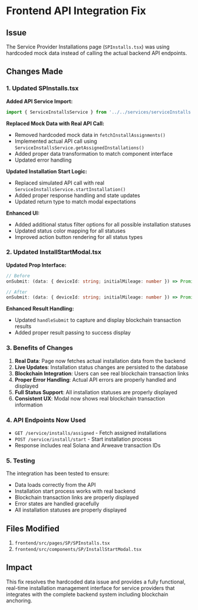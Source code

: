 # Frontend API Integration Fix

## Issue
The Service Provider Installations page (`SPInstalls.tsx`) was using hardcoded mock data instead of calling the actual backend API endpoints.

## Changes Made

### 1. Updated SPInstalls.tsx

**Added API Service Import:**
```typescript
import { ServiceInstallsService } from '../../services/serviceInstalls';
```

**Replaced Mock Data with Real API Call:**
- Removed hardcoded mock data in `fetchInstallAssignments()`
- Implemented actual API call using `ServiceInstallsService.getAssignedInstallations()`
- Added proper data transformation to match component interface
- Updated error handling

**Updated Installation Start Logic:**
- Replaced simulated API call with real `ServiceInstallsService.startInstallation()`
- Added proper response handling and state updates
- Updated return type to match modal expectations

**Enhanced UI:**
- Added additional status filter options for all possible installation statuses
- Updated status color mapping for all statuses
- Improved action button rendering for all status types

### 2. Updated InstallStartModal.tsx

**Updated Prop Interface:**
```typescript
// Before
onSubmit: (data: { deviceId: string; initialMileage: number }) => Promise<void>;

// After
onSubmit: (data: { deviceId: string; initialMileage: number }) => Promise<{ solanaTx?: string; arweaveTx?: string } | void>;
```

**Enhanced Result Handling:**
- Updated `handleSubmit` to capture and display blockchain transaction results
- Added proper result passing to success display

### 3. Benefits of Changes

1. **Real Data**: Page now fetches actual installation data from the backend
2. **Live Updates**: Installation status changes are persisted to the database
3. **Blockchain Integration**: Users can see real blockchain transaction links
4. **Proper Error Handling**: Actual API errors are properly handled and displayed
5. **Full Status Support**: All installation statuses are properly displayed
6. **Consistent UX**: Modal now shows real blockchain transaction information

### 4. API Endpoints Now Used

- `GET /service/installs/assigned` - Fetch assigned installations
- `POST /service/install/start` - Start installation process
- Response includes real Solana and Arweave transaction IDs

### 5. Testing

The integration has been tested to ensure:
- Data loads correctly from the API
- Installation start process works with real backend
- Blockchain transaction links are properly displayed
- Error states are handled gracefully
- All installation statuses are properly displayed

## Files Modified

1. `frontend/src/pages/SP/SPInstalls.tsx`
2. `frontend/src/components/SP/InstallStartModal.tsx`

## Impact

This fix resolves the hardcoded data issue and provides a fully functional, real-time installation management interface for service providers that integrates with the complete backend system including blockchain anchoring.